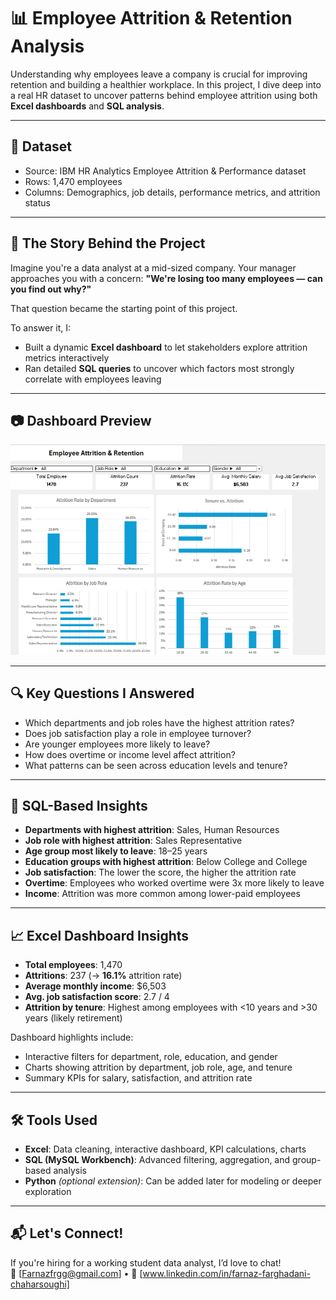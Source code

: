 
# 📊 Employee Attrition & Retention Analysis

Understanding why employees leave a company is crucial for improving retention and building a healthier workplace. In this project, I dive deep into a real HR dataset to uncover patterns behind employee attrition using both **Excel dashboards** and **SQL analysis**.

---

## 📁 Dataset

- Source: IBM HR Analytics Employee Attrition & Performance dataset  
- Rows: 1,470 employees  
- Columns: Demographics, job details, performance metrics, and attrition status

---

## 🧠 The Story Behind the Project

Imagine you're a data analyst at a mid-sized company. Your manager approaches you with a concern: **"We're losing too many employees — can you find out why?"**

That question became the starting point of this project.

To answer it, I:
- Built a dynamic **Excel dashboard** to let stakeholders explore attrition metrics interactively
- Ran detailed **SQL queries** to uncover which factors most strongly correlate with employees leaving

---

## 📷 Dashboard Preview

![Excel Dashboard](21.06.2025_10.15.47_REC.png)



---

## 🔍 Key Questions I Answered

- Which departments and job roles have the highest attrition rates?
- Does job satisfaction play a role in employee turnover?
- Are younger employees more likely to leave?
- How does overtime or income level affect attrition?
- What patterns can be seen across education levels and tenure?

---

## 🧾 SQL-Based Insights

- **Departments with highest attrition**: Sales, Human Resources  
- **Job role with highest attrition**: Sales Representative  
- **Age group most likely to leave**: 18–25 years  
- **Education groups with highest attrition**: Below College and College  
- **Job satisfaction**: The lower the score, the higher the attrition rate  
- **Overtime**: Employees who worked overtime were 3x more likely to leave  
- **Income**: Attrition was more common among lower-paid employees  

---

## 📈 Excel Dashboard Insights

- **Total employees**: 1,470  
- **Attritions**: 237 (→ **16.1%** attrition rate)  
- **Average monthly income**: $6,503  
- **Avg. job satisfaction score**: 2.7 / 4  
- **Attrition by tenure**: Highest among employees with <10 years and >30 years (likely retirement)

Dashboard highlights include:
- Interactive filters for department, role, education, and gender
- Charts showing attrition by department, job role, age, and tenure
- Summary KPIs for salary, satisfaction, and attrition rate

---

## 🛠️ Tools Used

- **Excel**: Data cleaning, interactive dashboard, KPI calculations, charts
- **SQL (MySQL Workbench)**: Advanced filtering, aggregation, and group-based analysis
- **Python** *(optional extension)*: Can be added later for modeling or deeper exploration


---



## 📬 Let's Connect!

If you're hiring for a working student data analyst, I’d love to chat!  
📧 [Farnazfrgg@gmail.com] • 💼 [www.linkedin.com/in/farnaz-farghadani-chaharsoughi] 


